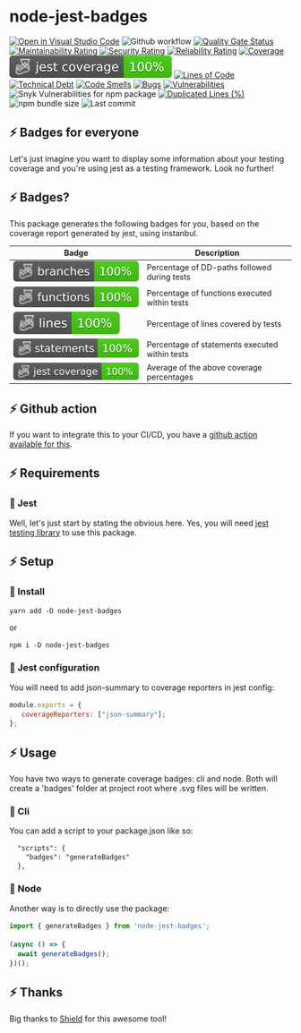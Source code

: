 # node-jest-badges

[![Open in Visual Studio Code](https://img.shields.io/static/v1?logo=visualstudiocode&label=&message=Open%20in%20Visual%20Studio%20Code&labelColor=2c2c32&color=007acc&logoColor=007acc)](https://github.dev/jpb06/node-jest-badges)
![Github workflow](https://img.shields.io/github/workflow/status/jpb06/node-jest-badges/Tests?label=last%20workflow&logo=github-actions)
[![Quality Gate Status](https://sonarcloud.io/api/project_badges/measure?project=jpb06_node-jest-badges&metric=alert_status)](https://sonarcloud.io/summary/new_code?id=jpb06_node-jest-badges)
[![Maintainability Rating](https://sonarcloud.io/api/project_badges/measure?project=jpb06_node-jest-badges&metric=sqale_rating)](https://sonarcloud.io/dashboard?id=jpb06_node-jest-badges)
[![Security Rating](https://sonarcloud.io/api/project_badges/measure?project=jpb06_node-jest-badges&metric=security_rating)](https://sonarcloud.io/dashboard?id=jpb06_node-jest-badges)
[![Reliability Rating](https://sonarcloud.io/api/project_badges/measure?project=jpb06_node-jest-badges&metric=reliability_rating)](https://sonarcloud.io/dashboard?id=jpb06_node-jest-badges)
[![Coverage](https://sonarcloud.io/api/project_badges/measure?project=jpb06_node-jest-badges&metric=coverage)](https://sonarcloud.io/dashboard?id=jpb06_node-jest-badges)
![Coverage](./badges/coverage-jest%20coverage.svg)
[![Lines of Code](https://sonarcloud.io/api/project_badges/measure?project=jpb06_node-jest-badges&metric=ncloc)](https://sonarcloud.io/summary/new_code?id=jpb06_node-jest-badges)
[![Technical Debt](https://sonarcloud.io/api/project_badges/measure?project=jpb06_node-jest-badges&metric=sqale_index)](https://sonarcloud.io/summary/new_code?id=jpb06_node-jest-badges)
[![Code Smells](https://sonarcloud.io/api/project_badges/measure?project=jpb06_node-jest-badges&metric=code_smells)](https://sonarcloud.io/dashboard?id=jpb06_node-jest-badges)
[![Bugs](https://sonarcloud.io/api/project_badges/measure?project=jpb06_node-jest-badges&metric=bugs)](https://sonarcloud.io/summary/new_code?id=jpb06_node-jest-badges)
[![Vulnerabilities](https://sonarcloud.io/api/project_badges/measure?project=jpb06_node-jest-badges&metric=vulnerabilities)](https://sonarcloud.io/summary/new_code?id=jpb06_node-jest-badges)
![Snyk Vulnerabilities for npm package](https://img.shields.io/snyk/vulnerabilities/npm/node-jest-badges?label=snyk%20vulnerabilities)
[![Duplicated Lines (%)](https://sonarcloud.io/api/project_badges/measure?project=jpb06_node-jest-badges&metric=duplicated_lines_density)](https://sonarcloud.io/dashboard?id=jpb06_node-jest-badges)
![npm bundle size](https://img.shields.io/bundlephobia/min/node-jest-badges)
![Last commit](https://img.shields.io/github/last-commit/jpb06/node-jest-badges?logo=git)

## ⚡ Badges for everyone

Let's just imagine you want to display some information about your testing coverage and you're using jest as a testing framework. Look no further!

## ⚡ Badges?

This package generates the following badges for you, based on the coverage report generated by jest, using instanbul.

| Badge                                                   | Description                                    |
| ------------------------------------------------------- | ---------------------------------------------- |
| ![Branches](./badges/coverage-branches.svg)             | Percentage of DD-paths followed during tests   |
| ![Functions](./badges/coverage-functions.svg)           | Percentage of functions executed within tests  |
| ![Lines](./badges/coverage-lines.svg)                   | Percentage of lines covered by tests           |
| ![Statements](./badges/coverage-statements.svg)         | Percentage of statements executed within tests |
| ![Jest coverage](./badges/coverage-jest%20coverage.svg) | Average of the above coverage percentages      |

## ⚡ Github action

If you want to integrate this to your CI/CD, you have a [github action available for this](https://github.com/marketplace/actions/jest-badges-generation-action).

## ⚡ Requirements

### 🔶 Jest

Well, let's just start by stating the obvious here. Yes, you will need [jest testing library](https://jestjs.io/) to use this package.

## ⚡ Setup

### 🔶 Install

```shell
yarn add -D node-jest-badges
```

or

```shell
npm i -D node-jest-badges
```

### 🔶 Jest configuration

You will need to add json-summary to coverage reporters in jest config:

```javascript
module.exports = {
   coverageReporters: ["json-summary"];
};
```

## ⚡ Usage

You have two ways to generate coverage badges: cli and node. Both will create a 'badges' folder at project root where .svg files will be written.

### 🔶 Cli

You can add a script to your package.json like so:

```shell
  "scripts": {
    "badges": "generateBadges"
  },
```

### 🔶 Node

Another way is to directly use the package:

```javascript
import { generateBadges } from 'node-jest-badges';

(async () => {
  await generateBadges();
})();
```

## ⚡ Thanks

Big thanks to [Shield](https://github.com/badges/shields) for this awesome tool!
